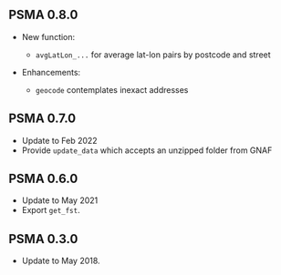 ## PSMA 0.8.0

* New function:
  * `avgLatLon_...` for average lat-lon pairs by postcode and street

* Enhancements:
  * `geocode` contemplates inexact addresses


## PSMA 0.7.0
* Update to Feb 2022
* Provide `update_data` which accepts an unzipped folder from GNAF

## PSMA 0.6.0

* Update to May 2021
* Export `get_fst`.

## PSMA 0.3.0

* Update to May 2018.
